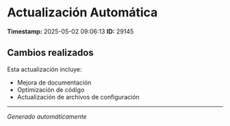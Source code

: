 # Actualización Automática

**Timestamp:** 2025-05-02 09:06:13
**ID:** 29145

## Cambios realizados

Esta actualización incluye:
- Mejora de documentación
- Optimización de código
- Actualización de archivos de configuración

---
*Generado automáticamente*
